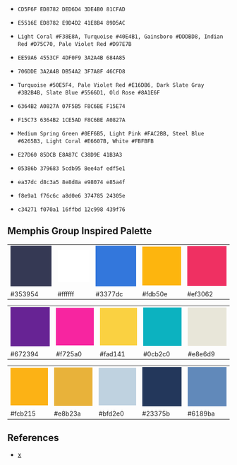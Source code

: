 * `CD5F6F ED8782 DED6D4 3DE4B0 81CFAD`
* `E5516E ED8782 E9D4D2 41E8B4 89D5AC`
* `Light Coral #F38E8A, Turquoise #40E4B1, Gainsboro #DDDBD8, Indian Red #D75C70, Pale Violet Red #D97E7B`

* `EE59A6 4553CF 4DF0F9 3A2A4B 684A85`
* `706DDE 3A2A4B DB54A2 3F7A8F 46CFD8`
* `Turquoise #50E5F4, Pale Violet Red #E16DB6, Dark Slate Gray #3B2B4B, Slate Blue #5566D1, Old Rose #8A1E6F`

* `6364B2 A0827A 07F5B5 F8C6BE F15E74`
* `F15C73 6364B2 1CE5AD F8C6BE A0827A`
* `Medium Spring Green #0EF6B5, Light Pink #FAC2BB, Steel Blue #6265B3, Light Coral #E6607B, White #FBFBFB`

* `E27D60 85DCB E8A87C C38D9E 41B3A3`

* `05386b 379683 5cdb95 8ee4af edf5e1`

* `ea37dc d8c3a5 8e8d8a e98074 e85a4f`

* `f8e9a1 f76c6c a8d0e6 374785 24305e`

* `c34271 f070a1 16ffbd 12c998 439f76`

Memphis Group Inspired Palette
---

|   |   |   |   |   |
|---|---|---|---|---|
| ![c0](img/353954.svg) | ![c1](img/ffffff.svg) | ![c1](img/3377dc.svg) | ![c2](img/fdb50e.svg) | ![c3](img/ef3062.svg) |
| #353954 | #ffffff | #3377dc | #fdb50e | #ef3062 |


|   |   |   |   |   |
|---|---|---|---|---|
| ![c](img/672394.svg) | ![c](img/f725a0.svg) | ![c](img/fad141.svg) | ![c](img/0cb2c0.svg) | ![c](img/e8e6d9.svg) |
| #672394 | #f725a0 | #fad141 | #0cb2c0 | #e8e6d9 |

|   |   |   |   |   |
|---|---|---|---|---|
| ![c](img/fcb215.svg) | ![c](img/e8b23a.svg) | ![c](img/bfd2e0.svg) | ![c](img/23375b.svg) | ![c](img/6189ba.svg) |
| #fcb215 | #e8b23a | #bfd2e0 | #23375b | #6189ba |


References
---

* [x](https://visme.co/blog/website-color-schemes/)
